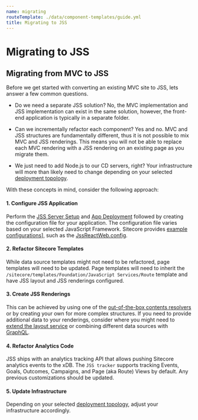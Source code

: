 ```yaml
---
name: migrating
routeTemplate: ./data/component-templates/guide.yml
title: Migrating to JSS
---
```


# Migrating to JSS

## Migrating from MVC to JSS
Before we get started with converting an existing MVC site to JSS, lets answer a few common questions.
- Do we need a separate JSS solution?
No, the MVC implementation and JSS implementation can exist in the same solution, however, the front-end application is typically in a separate folder.

- Can we incrementally refactor each component?
Yes and no. MVC and JSS structures are fundamentally different, thus it is not possible to mix MVC and JSS renderings. This means you will not be able to replace each MVC rendering with a JSS rendering on an existing page as you migrate them.

- We just need to add Node.js to our CD servers, right?
Your infrastructure will more than likely need to change depending on your selected [deployment topology](/docs/techniques/devops#choosing-a-deployment-topology).

With these concepts in mind, consider the following approach:

#### 1. Configure JSS Application
Perform the [JSS Server Setup](/docs/getting-started/jss-server-install) and [App Deployment](/docs/getting-started/app-deployment) followed by creating the configuration file for your application. The configuration file varies based on your selected JavaScript Framework. Sitecore provides [example configurations](https://github.com/Sitecore/jss/tree/master/samples)], such as the [JssReactWeb.config](https://github.com/Sitecore/jss/blob/master/samples/react/sitecore/config/JssReactWeb.config).

#### 2. Refactor Sitecore Templates
While data source templates might not need to be refactored, page templates will need to be updated. Page templates will need to inherit the `/sitecore/templates/Foundation/JavaScript Services/Route` template and have JSS layout and JSS renderings configured.

#### 3. Create JSS Renderings
This can be achieved by using one of the [out-of-the-box contents resolvers](/docs/techniques/extending-layout-service/layoutservice-rendering-contents#choose-or-configure-a-builtin-rendering-contents-resolver) or by creating your own for more complex structures. If you need to provide additional data to your renderings, consider where you might need to [extend the layout service](/docs/techniques/extending-layout-service/layoutservice-extending-context) or combining different data sources with [GraphQL](/docs/fundamentals/services/graphql).

#### 4. Refactor Analytics Code
JSS ships with an analytics tracking API that allows pushing Sitecore analytics events to the xDB. The `JSS tracker` supports tracking Events, Goals, Outcomes, Campaigns, and Page (aka Route) Views by default. Any previous customizations should be updated.

#### 5. Update Infrastructure
Depending on your selected [deployment topology](/docs/techniques/devops#choosing-a-deployment-topology), adjust your infrastructure accordingly.
